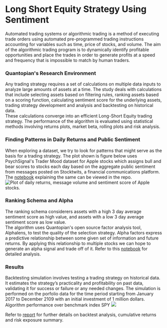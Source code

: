 # Long Short Equity Strategy Using Sentiment
Automated trading systems or algorithmic trading is a method of
executing trade orders using automated pre-programmed trading instructions accounting
for variables such as time, price of stocks, and volume. The aim of the algorithmic trading
program is to dynamically identify profitable opportunities and place the trades in order to
generate profits at a speed and frequency that is impossible to match by
human traders.

### Quantopian's Research Environment
Any trading strategy requires a set of calculations on multiple data inputs to analyze large
amounts of assets at a time. The study deals with calculations that include selecting assets
based on filtering rules, ranking assets based on a scoring function, calculating sentiment
score for the underlying assets, trading strategy development and analysis and backtesting
on historical data.  
These calculations converge into an efficient Long-Short Equity trading
strategy. The performance of the algorithm is evaluated using statistical methods involving
returns plots, market beta, rolling plots and risk analysis. 

### Finding Patterns in Daily Returns and Public Sentiment
When exploring a dataset, we try to look for patterns that might serve as the basis for a
trading strategy. The plot shown is figure below uses PsychSignal's Trader Mood dataset for
Apple stocks which assigns bull and bear scores to stocks each day based on the aggregate
public sentiment from messages posted on Stocktwits, a financial communications
platform. The [notebook](https://github.com/divyaprakash0426/Quantopian-Long-Short-Equity-Strategy/blob/master/sentiment_intuition/SMA_tesla%20and%20apple.ipynb) explaining the same can be viewed in the repo.  
![Plot of daily returns, message volume and sentiment score of Apple stocks.](https://github.com/divyaprakash0426/Quantopian-Long-Short-Equity-Strategy/blob/master/images/sentiment_intuition.png)

### Ranking Schema and Alpha
The ranking schema considerers assets with a high 3 day average sentiment score as high
value, and assets with a low 3 day average sentiment score as low value.  
The algorithm uses Quantopian's open source factor analysis tool, Alphalens, to
test the quality of the selection strategy. Alpha factors express a predictive relationship
between some given set of information and future returns. By applying this relationship to
multiple stocks we can hope to generate an alpha signal and trade off of it. Refer to this [notebook](https://github.com/divyaprakash0426/Quantopian-Long-Short-Equity-Strategy/blob/master/strategy_development/long_short.ipynb) for detailed analysis.  

### Results
Backtesting simulation involves testing a trading strategy on historical data. It estimates
the strategy’s practicality and profitability on past data, validating it for success or failure
or any needed changes. The simulation is performed on the porfolio data for the time period
starting from January 2017 to December 2109 with an initial investment of 1 million
dollars.   
Algorithm performance over benchmark index SPY ![](https://github.com/divyaprakash0426/Quantopian-Long-Short-Equity-Strategy/blob/master/images/algo_performance.png)

Refer to [report](https://github.com/divyaprakash0426/Quantopian-Long-Short-Equity-Strategy/blob/master/report/report.pdf) for further details on backtest analysis, cumulative returns and risk exposure summary.

